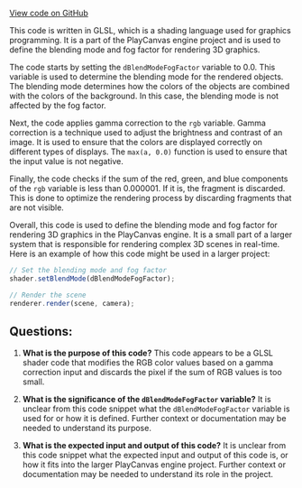 [View code on GitHub](https://github.com/playcanvas/engine/src/scene/shader-lib/chunks/particle/frag/particle_blendAdd.js)

This code is written in GLSL, which is a shading language used for graphics programming. It is a part of the PlayCanvas engine project and is used to define the blending mode and fog factor for rendering 3D graphics.

The code starts by setting the `dBlendModeFogFactor` variable to 0.0. This variable is used to determine the blending mode for the rendered objects. The blending mode determines how the colors of the objects are combined with the colors of the background. In this case, the blending mode is not affected by the fog factor.

Next, the code applies gamma correction to the `rgb` variable. Gamma correction is a technique used to adjust the brightness and contrast of an image. It is used to ensure that the colors are displayed correctly on different types of displays. The `max(a, 0.0)` function is used to ensure that the input value is not negative.

Finally, the code checks if the sum of the red, green, and blue components of the `rgb` variable is less than 0.000001. If it is, the fragment is discarded. This is done to optimize the rendering process by discarding fragments that are not visible.

Overall, this code is used to define the blending mode and fog factor for rendering 3D graphics in the PlayCanvas engine. It is a small part of a larger system that is responsible for rendering complex 3D scenes in real-time. Here is an example of how this code might be used in a larger project:

```javascript
// Set the blending mode and fog factor
shader.setBlendMode(dBlendModeFogFactor);

// Render the scene
renderer.render(scene, camera);
```
## Questions: 
 1. **What is the purpose of this code?** 
This code appears to be a GLSL shader code that modifies the RGB color values based on a gamma correction input and discards the pixel if the sum of RGB values is too small.

2. **What is the significance of the `dBlendModeFogFactor` variable?** 
It is unclear from this code snippet what the `dBlendModeFogFactor` variable is used for or how it is defined. Further context or documentation may be needed to understand its purpose.

3. **What is the expected input and output of this code?** 
It is unclear from this code snippet what the expected input and output of this code is, or how it fits into the larger PlayCanvas engine project. Further context or documentation may be needed to understand its role in the project.